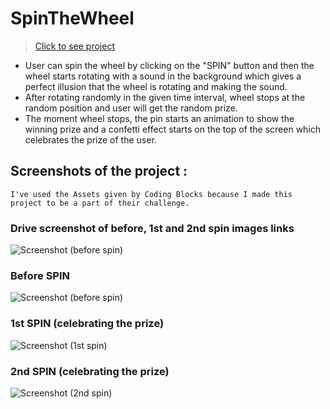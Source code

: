 # SpinTheWheel

> [Click to see project](https://kiiirtiiii.github.io/SpinTheWheel/)

- User can spin the wheel by clicking on the "SPIN" button and then the wheel starts rotating with a sound in the background which gives a perfect illusion that the wheel is rotating and making the sound.
- After rotating randomly in the given time interval, wheel stops at the random position and user will get the random prize.
- The moment wheel stops, the pin starts an animation to show the winning prize and a confetti effect starts on the top of the screen which celebrates the prize of the user.

## Screenshots of the project :

```I've used the Assets given by Coding Blocks because I made this project to be a part of their challenge.```
### Drive screenshot of before, 1st and 2nd spin images links

![Screenshot (before spin)](https://drive.google.com/file/d/1yFEj_tKh1JjwS8hl5gW5OuAvKxxMJzBr/view?usp=drive_link)

### Before SPIN

![Screenshot (before spin)](https://drive.google.com/file/d/1C7m_JpgijLxZ-ud5cqHNzkiPL49Yev6f/view?usp=drive_link)

### 1st SPIN (celebrating the prize)

![Screenshot (1st spin)](https://drive.google.com/file/d/1yFEj_tKh1JjwS8hl5gW5OuAvKxxMJzBr/view?usp=drive_link)

### 2nd SPIN (celebrating the prize)

![Screenshot (2nd spin)](https://drive.google.com/file/d/1K24Y4_cLrIOUzJOPRyKq0D5LG-qkveKL/view?usp=drive_link)
